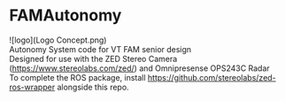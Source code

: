 # FAMAutonomy
![logo](Logo Concept.png)  
Autonomy System code for VT FAM senior design  
Designed for use with the ZED Stereo Camera (https://www.stereolabs.com/zed/) and Omnipresense OPS243C Radar  
To complete the ROS package, install https://github.com/stereolabs/zed-ros-wrapper alongside this repo.
